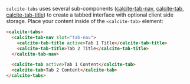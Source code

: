 `calcite-tabs` uses several sub-components ([calcite-tab-nav](../tab-nav), [calcite-tab](../tab), [calcite-tab-title](../tab-title)) to create a tabbed interface with optional client side storage. Place your content inside of the `<calcite-tab>` element:

```html
<calcite-tabs>
  <calcite-tab-nav slot="tab-nav">
    <calcite-tab-title active>Tab 1 Title</calcite-tab-title>
    <calcite-tab-title>Tab 2 Title</calcite-tab-title>
  </calcite-tab-nav>

  <calcite-tab active>Tab 1 Content</calcite-tab>
  <calcite-tab>Tab 2 Content</calcite-tab>
</calcite-tabs>
```
